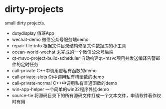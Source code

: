# dirty-projects
small dirty projects.
- dutydisplay 值班App
- wechat-demo 微信公众号服务端demo
- repair-file-info 根据文件目录结构修复文件数据库的小工具
- ocean-world-wechat 未完成的一个微信公众号后端
- qt-msvc-project-build-scheduler 自动构建qt+msvc项目并发送编译告警邮件的定时任务
- call-private C++中调用虚私有函数的demo
- call-private-slots Qt中调用私有槽函数的demo
- call-private-normal C++中调用私有普通函数的demo
- win-app-helper 一个简单的win32程序外挂demo
- source-tie 将源码目录下的所有源码文件打成一个文本文件，申请软件著作权时有用
